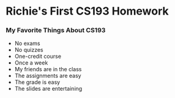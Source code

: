 # Richie's First CS193 Homework

### My Favorite Things About CS193
- No exams
- No quizzes
- One-credit course
- Once a week
- My friends are in the class
- The assignments are easy
- The grade is easy
- The slides are entertaining
